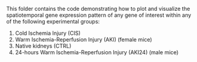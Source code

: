 This folder contains the code demonstrating how to plot and visualize the spatiotemporal gene expression pattern 
of any gene of interest within any of the following experimental groups:

 1. Cold Ischemia Injury (CIS)
 2. Warm Ischemia-Reperfusion Injury (AKI) (female mice)
 3. Native kidneys (CTRL)
 4. 24-hours Warm Ischemia-Reperfusion Injury (AKI24) (male mice)






